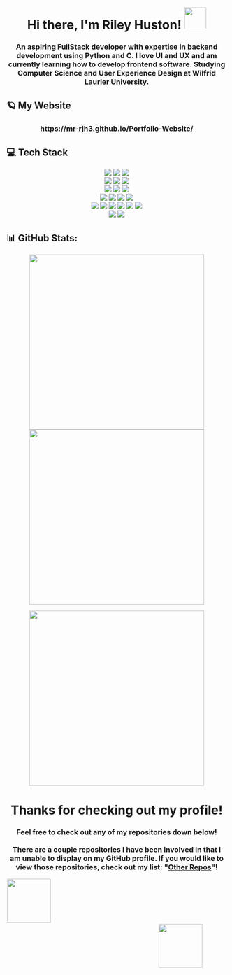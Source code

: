 
<h1 align="center">Hi there, I'm Riley Huston! <img src ="https://camo.githubusercontent.com/e8e7b06ecf583bc040eb60e44eb5b8e0ecc5421320a92929ce21522dbc34c891/68747470733a2f2f6d656469612e67697068792e636f6d2f6d656469612f6876524a434c467a6361737252346961377a2f67697068792e676966" width = 50> </h1>  
<h3 align="center">An aspiring FullStack developer with expertise in backend development using Python and C. I love UI and UX and am currently learning how to develop frontend software. Studying Computer Science and User Experience Design at Wilfrid Laurier University.</h3>  

## 🪐 My Website 
<h3 align="center">
<a href = "https://mr-rjh3.github.io/Portfolio-Website/">https://mr-rjh3.github.io/Portfolio-Website/</a>
</h3>

## 💻 Tech Stack
<p align="center">
<img  src="https://img.shields.io/static/v1?label=OS&message=Windows&color=30bad9&logo=Windows&logoColor=white"/>
<img  src="https://img.shields.io/static/v1?label=Enviroment&message=WSL&color=30bad9&logo=Linux&logoColor=white"/>
<img  src="https://img.shields.io/static/v1?label=Editor&message=VSCode&color=30bad9&logo=Visual-Studio-Code&logoColor=white"/>  <br>

<img  src="https://img.shields.io/static/v1?label=Language&message=C Varients&color=ff69b4&logo=c&logoColor=white"/>
<img  src="https://img.shields.io/static/v1?label=Language&message=Python&color=ff69b4&logo=python&logoColor=white"/>
<img  src="https://img.shields.io/static/v1?label=Language&message=Java&color=ff69b4&logo=java&logoColor=white"/><br>
<img  src="https://img.shields.io/static/v1?label=Language&message=HTML&color=ff69b4&logo=html5&logoColor=white"/>
<img  src="https://img.shields.io/static/v1?label=Language&message=CSS&color=ff69b4&logo=css3&logoColor=white"/>
<img  src="https://img.shields.io/static/v1?label=Language&message=Javascript&color=ff69b4&logo=javascript&logoColor=white"/><br>

<img  src="https://img.shields.io/static/v1?label=Database&message=MySQL&color=green&logo=mysql&logoColor=white"/>
<img  src="https://img.shields.io/static/v1?label=Backend&message=Node.js&color=green&logo=node.js&logoColor=white"/>
<img  src="https://img.shields.io/static/v1?label=Frontend&message=Vite&color=green&logo=vite&logoColor=white"/>
<img  src="https://img.shields.io/static/v1?label=Web Dev&message=THREE.js&color=green&logo=three.js&logoColor=white"/><br>

<img  src="https://img.shields.io/static/v1?label=ML&message=scikit-learn&color=blue&logo=scikit-learn&logoColor=white"/>
<img  src="https://img.shields.io/static/v1?label=ML&message=Keras&color=blue&logo=Keras&logoColor=white"/>
<img  src="https://img.shields.io/static/v1?label=ML&message=NLTK&color=blue&logo=NLTK&logoColor=white"/>
<img  src="https://img.shields.io/static/v1?label=ML&message=NumPy&color=blue&logo=NumPy&logoColor=white"/>
<img  src="https://img.shields.io/static/v1?label=ML&message=Pandas&color=blue&logo=Pandas&logoColor=white"/>
<img  src="https://img.shields.io/static/v1?label=ML&message=Plotly&color=blue&logo=Plotly&logoColor=white"/><br>

<img  src="https://img.shields.io/static/v1?label=&message=Arduino&color=red&logo=arduino&logoColor=white"/>
<img  src="https://img.shields.io/static/v1?label=&message=RaspberryPi&color=red&logo=raspberrypi&logoColor=white"/><br>
</p>
  

## 📊 GitHub Stats:
<p align="center">
<img align="center" src = "https://github-readme-stats.vercel.app/api?username=mr-rjh3&theme=default&hide_border=false&include_all_commits=false&count_private=true"width = 400><img align="center" src = "https://github-readme-streak-stats.herokuapp.com/?user=mr-rjh3&theme=default&hide_border=false"width = 400>
</p>

<p align="center">
<img align="center" src = "https://github-readme-stats.vercel.app/api/top-langs/?username=mr-rjh3&theme=default&hide_border=false&include_all_commits=false&count_private=true&layout=compact" width = 400>
</p>

<h1 align="center">Thanks for checking out my profile! </h1>  
<h3 align="center">Feel free to check out any of my repositories down below! <br><br>
There are a couple repositories I have been involved in that I am unable to display on my GitHub profile. If you would like to view those repositories, check out my list: "<a href = "https://github.com/stars/mr-rjh3/lists/other-repos">Other Repos</a>"!</h3>


<p align="center">
  <img href="https://imgur.com/0aaYn6t"><img src="https://i.imgur.com/0aaYn6t.gif" width = 100>
&nbsp; &nbsp; &nbsp; &nbsp; &nbsp; &nbsp; &nbsp; &nbsp; &nbsp; &nbsp; &nbsp; &nbsp; &nbsp; &nbsp; &nbsp; &nbsp; &nbsp; &nbsp; &nbsp; &nbsp; &nbsp; &nbsp; &nbsp; &nbsp; &nbsp; &nbsp; &nbsp; &nbsp; &nbsp; &nbsp; &nbsp; &nbsp; &nbsp; &nbsp; &nbsp; &nbsp; &nbsp; &nbsp; &nbsp; &nbsp; &nbsp; &nbsp; &nbsp; &nbsp; &nbsp; &nbsp; &nbsp; &nbsp; &nbsp; &nbsp; &nbsp; &nbsp; &nbsp; &nbsp; &nbsp; &nbsp; &nbsp; &nbsp; &nbsp; &nbsp; &nbsp; &nbsp; &nbsp; &nbsp; &nbsp; &nbsp; &nbsp; &nbsp; &nbsp; &nbsp; &nbsp; &nbsp; &nbsp; &nbsp; &nbsp; &nbsp; &nbsp; &nbsp; &nbsp; &nbsp; &nbsp; &nbsp; &nbsp; &nbsp; &nbsp; &nbsp; &nbsp; &nbsp;
  <img href="https://imgur.com/nYYZQG7"><img src="https://i.imgur.com/nYYZQG7.gif" width = 100>
</p>
